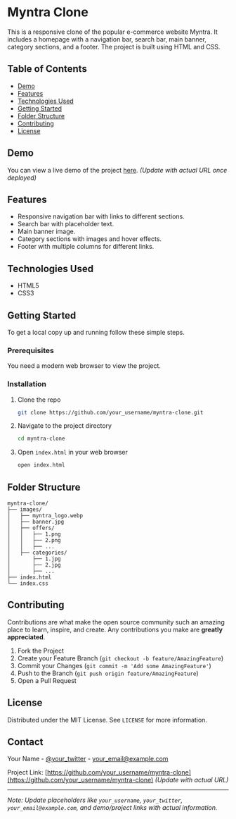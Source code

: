 # Myntra Clone

This is a responsive clone of the popular e-commerce website Myntra. It includes a homepage with a navigation bar, search bar, main banner, category sections, and a footer. The project is built using HTML and CSS.

## Table of Contents

- [Demo](#demo)
- [Features](#features)
- [Technologies Used](#technologies-used)
- [Getting Started](#getting-started)
- [Folder Structure](#folder-structure)
- [Contributing](#contributing)
- [License](#license)

## Demo

You can view a live demo of the project [here](#). *(Update with actual URL once deployed)*

## Features

- Responsive navigation bar with links to different sections.
- Search bar with placeholder text.
- Main banner image.
- Category sections with images and hover effects.
- Footer with multiple columns for different links.

## Technologies Used

- HTML5
- CSS3

## Getting Started

To get a local copy up and running follow these simple steps.

### Prerequisites

You need a modern web browser to view the project.

### Installation

1. Clone the repo
   ```sh
   git clone https://github.com/your_username/myntra-clone.git
   ```
2. Navigate to the project directory
   ```sh
   cd myntra-clone
   ```
3. Open `index.html` in your web browser
   ```sh
   open index.html
   ```

## Folder Structure

```
myntra-clone/
├── images/
│   ├── myntra_logo.webp
│   ├── banner.jpg
│   ├── offers/
│   │   ├── 1.png
│   │   ├── 2.png
│   │   ├── ...
│   ├── categories/
│       ├── 1.jpg
│       ├── 2.jpg
│       ├── ...
├── index.html
└── index.css
```

## Contributing

Contributions are what make the open source community such an amazing place to learn, inspire, and create. Any contributions you make are **greatly appreciated**.

1. Fork the Project
2. Create your Feature Branch (`git checkout -b feature/AmazingFeature`)
3. Commit your Changes (`git commit -m 'Add some AmazingFeature'`)
4. Push to the Branch (`git push origin feature/AmazingFeature`)
5. Open a Pull Request

## License

Distributed under the MIT License. See `LICENSE` for more information.

## Contact

Your Name - [@your_twitter](https://twitter.com/your_twitter) - your_email@example.com

Project Link: [https://github.com/your_username/myntra-clone](https://github.com/your_username/myntra-clone) *(Update with actual URL)*

---

*Note: Update placeholders like `your_username`, `your_twitter`, `your_email@example.com`, and demo/project links with actual information.*